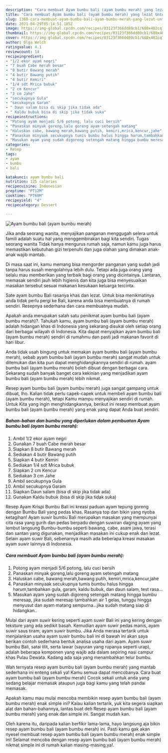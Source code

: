 ```yaml
---
description: "Cara membuat Ayam bumbu bali (ayam bumbu merah) yang lezat Untuk Jualan"
title: "Cara membuat Ayam bumbu bali (ayam bumbu merah) yang lezat Untuk Jualan"
slug: 1360-cara-membuat-ayam-bumbu-bali-ayam-bumbu-merah-yang-lezat-untuk-jualan
date: 2021-04-29T05:14:51.185Z
image: https://img-global.cpcdn.com/recipes/03123f366dd80cb1/680x482cq70/ayam-bumbu-bali-ayam-bumbu-merah-foto-resep-utama.jpg
thumbnail: https://img-global.cpcdn.com/recipes/03123f366dd80cb1/680x482cq70/ayam-bumbu-bali-ayam-bumbu-merah-foto-resep-utama.jpg
cover: https://img-global.cpcdn.com/recipes/03123f366dd80cb1/680x482cq70/ayam-bumbu-bali-ayam-bumbu-merah-foto-resep-utama.jpg
author: Olga Welch
ratingvalue: 4.1
reviewcount: 14
recipeingredient:
- "1/2 ekor ayam negri"
- "7 buah Cabe merah besar"
- "8 butir Bawang merah"
- "4 butir Bawang putih"
- "4 butir Kemiri"
- "1/4 sdt Mrica bubuk"
- "2 cm Kencur"
- "3 cm Jahe"
- "secukupnya Gula"
- "secukupnya Garam"
- " Daun salam bisa di skip jika tidak ada"
- " Kaldu bubuk bisa di skip jika tidak suka"
recipeinstructions:
- "Potong ayam menjadi 5/6 potong, lalu cuci bersih"
- "Panaskan minyak goreng,lalu goreng ayam setengah matang"
- "Haluskan cabe, bawang merah,bawang putih, kemiri,mrica,kencur,jahe"
- "Panaskan minyaak secukupnya tumis bumbu halus hingga harum,tambahkan gula, garam, kaldu bubuk, dan daun salam, test rasa..."
- "Masukan ayam yang sudah digoreng setengah matang hingga bumbu meresap, jika sudah meresap tambahkan air 1 gelas, tunggu hingga menyusut dan ayam matang sempurna...jika sudah matang siap di hidangkan.."
categories:
- Resep
tags:
- ayam
- bumbu
- bali

katakunci: ayam bumbu bali 
nutrition: 125 calories
recipecuisine: Indonesian
preptime: "PT12M"
cooktime: "PT60M"
recipeyield: "4"
recipecategory: Dessert

---
```



![Ayam bumbu bali (ayam bumbu merah)](https://img-global.cpcdn.com/recipes/03123f366dd80cb1/680x482cq70/ayam-bumbu-bali-ayam-bumbu-merah-foto-resep-utama.jpg)

Jika anda seorang wanita, menyajikan panganan menggugah selera untuk famili adalah suatu hal yang menggembirakan bagi kita sendiri. Tugas seorang  wanita Tidak hanya mengurus rumah saja, namun kamu juga harus memastikan kebutuhan gizi terpenuhi dan juga olahan yang dimakan anak-anak wajib mantab.

Di masa  saat ini, kamu memang bisa mengorder panganan yang sudah jadi tanpa harus susah mengolahnya lebih dulu. Tetapi ada juga orang yang selalu mau memberikan yang terbaik bagi orang yang dicintainya. Lantaran, memasak sendiri jauh lebih higienis dan kita juga bisa menyesuaikan masakan tersebut sesuai makanan kesukaan keluarga tercinta. 

Sate ayam bumbu Bali rasanya khas dan lezat. Untuk bisa menikmatinya anda tidak perlu pergi ke Bali, karena anda bisa membuatnya di rumah sendiri. Resepnya sederhana dan cara membuatnya mudah.

Apakah anda merupakan salah satu penikmat ayam bumbu bali (ayam bumbu merah)?. Tahukah kamu, ayam bumbu bali (ayam bumbu merah) adalah hidangan khas di Indonesia yang sekarang disukai oleh setiap orang dari berbagai wilayah di Indonesia. Kita dapat menyajikan ayam bumbu bali (ayam bumbu merah) sendiri di rumahmu dan pasti jadi makanan favorit di hari libur.

Anda tidak usah bingung untuk memakan ayam bumbu bali (ayam bumbu merah), sebab ayam bumbu bali (ayam bumbu merah) sangat mudah untuk ditemukan dan kita pun dapat menghidangkannya sendiri di rumah. ayam bumbu bali (ayam bumbu merah) boleh dibuat dengan berbagai cara. Sekarang sudah banyak banget cara kekinian yang menjadikan ayam bumbu bali (ayam bumbu merah) lebih nikmat.

Resep ayam bumbu bali (ayam bumbu merah) juga sangat gampang untuk dibuat, lho. Kalian tidak perlu capek-capek untuk membeli ayam bumbu bali (ayam bumbu merah), tetapi Kamu mampu menyajikan sendiri di rumah. Untuk Kita yang ingin menghidangkannya, berikut ini resep membuat ayam bumbu bali (ayam bumbu merah) yang enak yang dapat Anda buat sendiri.

<!--inarticleads1-->

##### Bahan-bahan dan bumbu yang diperlukan dalam pembuatan Ayam bumbu bali (ayam bumbu merah):

1. Ambil 1/2 ekor ayam negri
1. Gunakan 7 buah Cabe merah besar
1. Siapkan 8 butir Bawang merah
1. Sediakan 4 butir Bawang putih
1. Siapkan 4 butir Kemiri
1. Sediakan 1/4 sdt Mrica bubuk
1. Siapkan 2 cm Kencur
1. Sediakan 3 cm Jahe
1. Ambil secukupnya Gula
1. Ambil secukupnya Garam
1. Siapkan  Daun salam (bisa di skip jika tidak ada)
1. Gunakan  Kaldu bubuk (bisa di skip jika tidak suka)


Resep Ayam Krispi Bumbu Bali ini kreasi paduan ayam tepung goreng dengan Bumbu Bali yang pedas khas. Rasanya top dan bikin yang nyoba ketagihan! Ayam suwir bumbu Bali merupakan masakan yang mempunyai cita rasa yang gurih dan pedas berpadu dengan suwiran daging ayam yang lembut langsung Bumbu-bumbu seperti bawang, cabe, asam jawa, terasi dan santan yang digunakan, menjadikan masakan ini cukup enak dan lezat. Selain ayam suwir Bali, sebenarnya masih ada beberapa kreasi masakan ayam suwir lainnya di Indonesia. 

<!--inarticleads2-->

##### Cara membuat Ayam bumbu bali (ayam bumbu merah):

1. Potong ayam menjadi 5/6 potong, lalu cuci bersih
1. Panaskan minyak goreng,lalu goreng ayam setengah matang
1. Haluskan cabe, bawang merah,bawang putih, kemiri,mrica,kencur,jahe
1. Panaskan minyaak secukupnya tumis bumbu halus hingga harum,tambahkan gula, garam, kaldu bubuk, dan daun salam, test rasa...
1. Masukan ayam yang sudah digoreng setengah matang hingga bumbu meresap, jika sudah meresap tambahkan air 1 gelas, tunggu hingga menyusut dan ayam matang sempurna...jika sudah matang siap di hidangkan..


Mulai dari ayam suwir kering seperti ayam suwir Bali ini yang kering dengan teksture yang ada sedikit basah. Kemudian ayam suwir pedas manis, ayam suwir saus tiram, ayam suwir bumbu. Jika Anda merasa tertarik untuk menjalankan usaha ayam suwir bumbu bali ini di bawah ini akan saya berikan contoh sederhana bentuk analisa usaha dari ayam. Ayam suwir bumbu Bali, satai lilit, serta lawar (sayuran yang rupanya seperti urap), adalah beberapa komponen yang wajib ada dalam sepiring nasi campur khas Pulau Dewata. Kadang ada saja yang menambahkan telur bumbu. 

Wah ternyata resep ayam bumbu bali (ayam bumbu merah) yang mantab sederhana ini enteng sekali ya! Kamu semua dapat mencobanya. Cara buat ayam bumbu bali (ayam bumbu merah) Cocok sekali untuk anda yang sedang belajar memasak ataupun juga bagi kamu yang telah pandai memasak.

Apakah kamu mau mulai mencoba membikin resep ayam bumbu bali (ayam bumbu merah) enak simple ini? Kalau kalian tertarik, yuk kita segera siapkan alat dan bahan-bahannya, lantas buat deh Resep ayam bumbu bali (ayam bumbu merah) yang enak dan simple ini. Sangat mudah kan. 

Oleh karena itu, daripada kalian berfikir lama-lama, hayo langsung aja bikin resep ayam bumbu bali (ayam bumbu merah) ini. Pasti kamu gak akan nyesel membuat resep ayam bumbu bali (ayam bumbu merah) enak simple ini! Selamat mencoba dengan resep ayam bumbu bali (ayam bumbu merah) nikmat simple ini di rumah kalian masing-masing,ya!.

